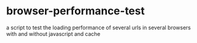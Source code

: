 # browser-performance-test
a script to test the loading performance of several urls in several browsers with and without javascript and cache

